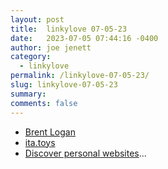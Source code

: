 ```yaml
---
layout: post
title:  linkylove 07-05-23
date:   2023-07-05 07:44:16 -0400
author: joe jenett
category:
  - linkylove 
permalink: /linkylove-07-05-23/
slug: linkylove-07-05-23
summary: 
comments: false
---
```

<ul class="linkylove">
	<li><a title="Brent Logan" href="https://brentlogan.com/">Brent Logan</a></li>
	<li><a title="ita.toys" href="https://ita.toys/">ita.toys</a></li>
	<li><a title="Discover personal websites - sizeof(cat)" href="https://sizeof.cat/post/website-discovery/">Discover personal websites</a>...</li>
</ul>

<a href="https://brid.gy/publish/mastodon"></a>